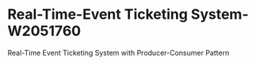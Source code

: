 # Real-Time-Event Ticketing System-W2051760
 Real-Time Event Ticketing System with Producer-Consumer Pattern
